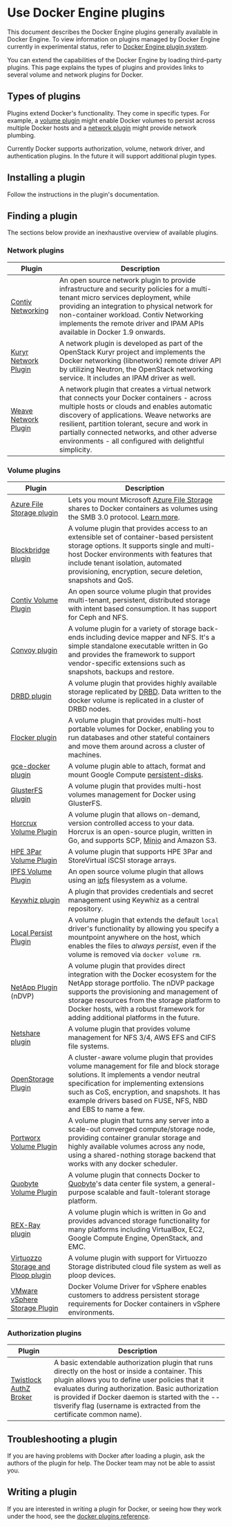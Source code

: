<!--[metadata]>
+++
aliases = "/engine/extend/plugins/"
title = "Use Docker Engine plugins"
description = "How to add additional functionality to Docker with plugins extensions"
keywords = ["Examples, Usage, plugins, docker, documentation, user guide"]
[menu.main]
parent = "engine_extend"
weight=3
+++
<![end-metadata]-->

# Use Docker Engine plugins

This document describes the Docker Engine plugins generally available in Docker
Engine. To view information on plugins managed by Docker Engine currently in
experimental status, refer to [Docker Engine plugin system](index.md).

You can extend the capabilities of the Docker Engine by loading third-party
plugins. This page explains the types of plugins and provides links to several
volume and network plugins for Docker.

## Types of plugins

Plugins extend Docker's functionality. They come in specific types.  For
example, a [volume plugin](plugins_volume.md) might enable Docker
volumes to persist across multiple Docker hosts and a
[network plugin](plugins_network.md) might provide network plumbing.

Currently Docker supports authorization, volume, network driver, and
authentication plugins. In the future it will support additional plugin types.

## Installing a plugin

Follow the instructions in the plugin's documentation.

## Finding a plugin

The sections below provide an inexhaustive overview of available plugins.

<style>
#DocumentationText  tr td:first-child { white-space: nowrap;}
</style>

### Network plugins

Plugin                                                                              | Description
----------------------------------------------------------------------------------- | -------------------------------------------------------------------------------------------------------------------------------------------------------------------------------------------------------------------------------------------------------------------------------------------------------------------------------------------------------
[Contiv Networking](https://github.com/contiv/netplugin)                            | An open source network plugin to provide infrastructure and security policies for a multi-tenant micro services deployment, while providing an integration to physical network for non-container workload. Contiv Networking implements the remote driver and IPAM APIs available in Docker 1.9 onwards.
[Kuryr Network Plugin](https://github.com/openstack/kuryr)                          | A network plugin is developed as part of the OpenStack Kuryr project and implements the Docker networking (libnetwork) remote driver API by utilizing Neutron, the OpenStack networking service. It includes an IPAM driver as well.
[Weave Network Plugin](https://www.weave.works/docs/net/latest/introducing-weave/)    | A network plugin that creates a virtual network that connects your Docker containers - across multiple hosts or clouds and enables automatic discovery of applications. Weave networks are resilient, partition tolerant, secure and work in partially connected networks, and other adverse environments - all configured with delightful simplicity.

### Volume plugins

Plugin                                                                              | Description
----------------------------------------------------------------------------------- | ----------------------------------------------------------------------------------------------------------------------------------------------------------------------------------------------------------------------------------------------------------------------------------------
[Azure File Storage plugin](https://github.com/Azure/azurefile-dockervolumedriver)  | Lets you mount Microsoft [Azure File Storage](https://azure.microsoft.com/blog/azure-file-storage-now-generally-available/) shares to Docker containers as volumes using the SMB 3.0 protocol. [Learn more](https://azure.microsoft.com/blog/persistent-docker-volumes-with-azure-file-storage/).
[Blockbridge plugin](https://github.com/blockbridge/blockbridge-docker-volume)      | A volume plugin that provides access to an extensible set of container-based persistent storage options. It supports single and multi-host Docker environments with features that include tenant isolation, automated provisioning, encryption, secure deletion, snapshots and QoS.
[Contiv Volume Plugin](https://github.com/contiv/volplugin)                         | An open source volume plugin that provides multi-tenant, persistent, distributed storage with intent based consumption. It has support for Ceph and NFS.
[Convoy plugin](https://github.com/rancher/convoy)                                  | A volume plugin for a variety of storage back-ends including device mapper and NFS. It's a simple standalone executable written in Go and provides the framework to support vendor-specific extensions such as snapshots, backups and restore.
[DRBD plugin](https://www.drbd.org/en/supported-projects/docker)                    | A volume plugin that provides highly available storage replicated by [DRBD](https://www.drbd.org). Data written to the docker volume is replicated in a cluster of DRBD nodes.
[Flocker plugin](https://clusterhq.com/docker-plugin/)                              | A volume plugin that provides multi-host portable volumes for Docker, enabling you to run databases and other stateful containers and move them around across a cluster of machines.
[gce-docker plugin](https://github.com/mcuadros/gce-docker)                         | A volume plugin able to attach, format and mount Google Compute [persistent-disks](https://cloud.google.com/compute/docs/disks/persistent-disks).
[GlusterFS plugin](https://github.com/calavera/docker-volume-glusterfs)             | A volume plugin that provides multi-host volumes management for Docker using GlusterFS.
[Horcrux Volume Plugin](https://github.com/muthu-r/horcrux)                         | A volume plugin that allows on-demand, version controlled access to your data. Horcrux is an open-source plugin, written in Go, and supports SCP, [Minio](https://www.minio.io) and Amazon S3.
[HPE 3Par Volume Plugin](https://github.com/hpe-storage/python-hpedockerplugin/)    | A volume plugin that supports HPE 3Par and StoreVirtual iSCSI storage arrays.
[IPFS Volume Plugin](http://github.com/vdemeester/docker-volume-ipfs)               | An open source volume plugin that allows using an [ipfs](https://ipfs.io/) filesystem as a volume.
[Keywhiz plugin](https://github.com/calavera/docker-volume-keywhiz)                 | A plugin that provides credentials and secret management using Keywhiz as a central repository.
[Local Persist Plugin](https://github.com/CWSpear/local-persist)                    | A volume plugin that extends the default `local` driver's functionality by allowing you specify a mountpoint anywhere on the host, which enables the files to *always persist*, even if the volume is removed via `docker volume rm`.
[NetApp Plugin](https://github.com/NetApp/netappdvp) (nDVP)                         | A volume plugin that provides direct integration with the Docker ecosystem for the NetApp storage portfolio. The nDVP package supports the provisioning and management of storage resources from the storage platform to Docker hosts, with a robust framework for adding additional platforms in the future.
[Netshare plugin](https://github.com/ContainX/docker-volume-netshare)                 | A volume plugin that provides volume management for NFS 3/4, AWS EFS and CIFS file systems.
[OpenStorage Plugin](https://github.com/libopenstorage/openstorage)                 | A cluster-aware volume plugin that provides volume management for file and block storage solutions.  It implements a vendor neutral specification for implementing extensions such as CoS, encryption, and snapshots. It has example drivers based on FUSE, NFS, NBD and EBS to name a few.
[Portworx Volume Plugin](https://github.com/portworx/px-dev)                        | A volume plugin that turns any server into a scale-out converged compute/storage node, providing container granular storage and highly available volumes across any node, using a shared-nothing storage backend that works with any docker scheduler.
[Quobyte Volume Plugin](https://github.com/quobyte/docker-volume)                   | A volume plugin that connects Docker to [Quobyte](http://www.quobyte.com/containers)'s data center file system, a general-purpose scalable and fault-tolerant storage platform.
[REX-Ray plugin](https://github.com/emccode/rexray)                                 | A volume plugin which is written in Go and provides advanced storage functionality for many platforms including VirtualBox, EC2, Google Compute Engine, OpenStack, and EMC.
[Virtuozzo Storage and Ploop plugin](https://github.com/virtuozzo/docker-volume-ploop) | A volume plugin with support for Virtuozzo Storage distributed cloud file system as well as ploop devices.
[VMware vSphere Storage Plugin](https://github.com/vmware/docker-volume-vsphere)    | Docker Volume Driver for vSphere enables customers to address persistent storage requirements for Docker containers in vSphere environments.

### Authorization plugins

 Plugin                                                       | Description
------------------------------------------------------------- | ------------------------------------------------------------------------------------------------------------------------------------------------------------------------------------------------------
 [Twistlock AuthZ Broker](https://github.com/twistlock/authz) | A basic extendable authorization plugin that runs directly on the host or inside a container. This plugin allows you to define user policies that it evaluates during authorization. Basic authorization is provided if Docker daemon is started with the --tlsverify flag (username is extracted from the certificate common name).

## Troubleshooting a plugin

If you are having problems with Docker after loading a plugin, ask the authors
of the plugin for help. The Docker team may not be able to assist you.

## Writing a plugin

If you are interested in writing a plugin for Docker, or seeing how they work
under the hood, see the [docker plugins reference](plugin_api.md).
